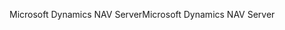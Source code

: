 <span data-ttu-id="377c7-101">Microsoft Dynamics NAV Server</span><span class="sxs-lookup"><span data-stu-id="377c7-101">Microsoft Dynamics NAV Server</span></span>